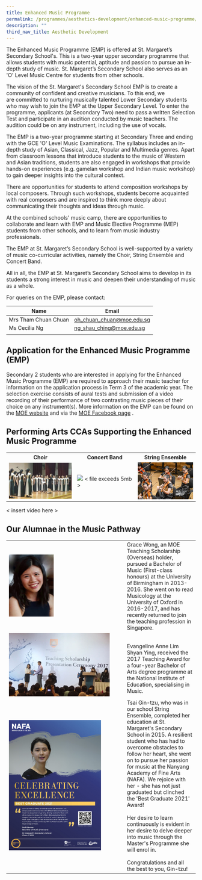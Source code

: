 ```yaml
---
title: Enhanced Music Programme
permalink: /programmes/aesthetics-development/enhanced-music-programme/
description: ""
third_nav_title: Aesthetic Development
---
```

The Enhanced Music Programme (EMP) is offered at St. Margaret’s Secondary School's. This is a two-year upper secondary programme that allows students with music potential, aptitude and passion to pursue an in-depth study of music. St. Margaret’s Secondary School also serves as an 'O' Level Music Centre for students from other schools.

The vision of the St. Margaret's Secondary School EMP is to create a community of confident and creative musicians. To this end, we are committed to nurturing musically talented Lower Secondary students who may wish to join the EMP at the Upper Secondary Level. To enter the programme, applicants (at Secondary Two) need to pass a written Selection Test and participate in an audition conducted by music teachers. The audition could be on any instrument, including the use of vocals.

The EMP is a two-year programme starting at Secondary Three and ending with the GCE 'O' Level Music Examinations. The syllabus includes an in-depth study of Asian, Classical, Jazz, Popular and Multimedia genres. Apart from classroom lessons that introduce students to the music of Western and Asian traditions, students are also engaged in workshops that provide hands-on experiences (e.g. gamelan workshop and Indian music workshop) to gain deeper insights into the cultural context.

There are opportunities for students to attend composition workshops by local composers. Through such workshops, students become acquainted with real composers and are inspired to think more deeply about communicating their thoughts and ideas through music.

At the combined schools' music camp, there are opportunities to collaborate and learn with EMP and Music Elective Programme (MEP) students from other schools, and to learn from music industry professionals.

The EMP at St. Margaret’s Secondary School is well-supported by a variety of music co-curricular activities, namely the Choir, String Ensemble and Concert Band.

All in all, the EMP at St. Margaret’s Secondary School aims to develop in its students a strong interest in music and deepen their understanding of music as a whole.

For queries on the EMP, please contact:

| Name | Email |
|---|---|
| Mrs Tham Chuan Chuan | [oh\_chuan\_chuan@moe.edu.sg](mailto:oh_chuan_chuan@moe.edu.sg) |
| Ms Cecilia Ng | [ng\_shau\_ching@moe.edu.sg](mailto:ng_shau_ching@moe.edu.sg) |
| | | 

Application for the Enhanced Music Programme (EMP)
-------------------

Secondary 2 students who are interested in applying for the Enhanced Music Programme (EMP) are required to approach their music teacher for information on the application process in Term 3 of the academic year. The selection exercise consists of aural tests and submission of a video recording of their performance of two contrasting music pieces of their choice on any instrument(s). More information on the EMP can be found on the [MOE website](https://go.gov.sg/spehttps://www.moe.gov.sg/secondary/courses/express/electives/?term=MOE%20Special%20Music%20Programmes&subterm=Enhanced%20Music%20Programme%20(EMP)#:~:text=Elective%20Programme%20(MEP)-,Enhanced%20Music%20Programme%20(EMP),from%20teachers%20and%20industry%20professionals.cialmusicprogrammes?fbclid=IwAR2lBAN_mGHubzFK5TV4oW1OUmk9V3PzDDafmoCVEfOo4gUHkrDSxntt2EQ) and via the [MOE Facebook page](https://www.facebook.com/6788957003/posts/10160206090752004/?vh=e) .  

Performing Arts CCAs Supporting the Enhanced Music Programme
---------------

<table>
	<tr>
		<th> Choir </th>
		<th> Concert Band </th>
		<th> String Ensemble </th>
	</tr>
	<tr>
		<td width="36%"><img src="/images/Choir.jpg"/></td>
		<td width="32%"><img src="https://stmargaretssec.moe.edu.sg/qql/slot/u168/Programmes/Aesthetics%20Development/Band.jpg"/> < file exceeds 5mb ></td>
		<td width="32%"><img src="/images/Strings.jpg"/></td>
	</tr>
	<tr><tr>
</table>

< insert video here >

Our Alumnae in the Music Pathway
--------------------------------

<table>
  <tr>
    <td><img src="/images/Grace.jpg" alt="Grace.jpg" style="width:119px; height:165px"></td>
    <td>Grace Wong, an MOE Teaching Scholarship (Overseas) holder, pursued a Bachelor of Music (First-class honours) at the University of Birmingham in 2013-2016. She went on to read Musicology at the University of Oxford in 2016-2017, and has recently returned to join the teaching profession in Singapore.</td>
  </tr>
  <tr>
    <td><img src="/images/Evengalinev1.jpg" alt="Evengalinev1.jpg" style="width:268px; height:168px"></td>
    <td><br>Evangeline Anne Lim Shyan Ying, received the 2017 Teaching Award for a four-year Bachelor of Arts degree programme at the National Institute of Education, specialising in Music.<br></td>
  </tr>
  <tr>
    <td width="300px"> <img src="/images/Tsai%20Gin-tzu%20-%20St%20Margarets%20Secondary%20School.jpg" alt="Tsai Gin-tzu - St Margarets Secondary School.jpg" style="width:245px; height:346px"></td>
    <td>Tsai Gin-tzu, who was in our school String Ensemble, completed her education at St. Margaret's Secondary School in 2015. A resilient student who has had to overcome obstacles to follow her heart, she went on to pursue her passion for music at the Nanyang Academy of Fine Arts (NAFA). We rejoice with her - she has not just graduated but clinched the 'Best Graduate 2021' Award!<br><br>Her desire to learn continuously is evident in her desire to delve deeper into music through the Master's Programme she will enrol in. <br><br>Congratulations and all the best to you, Gin-tzu!</td>
  </tr>
</table>